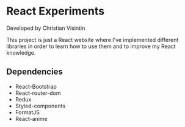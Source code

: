 # React Experiments

Developed by Christian Visintin

This project is just a React website where I've implemented different libraries in order to learn how to use them and to improve my React knowledge.

## Dependencies

- React-Bootstrap
- React-router-dom
- Redux
- Styled-components
- FormatJS
- React-anime
